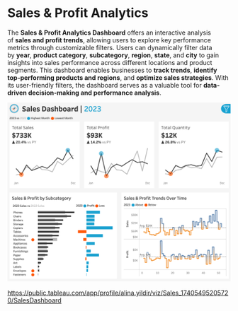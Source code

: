 # Sales & Profit Analytics

The **Sales & Profit Analytics Dashboard** offers an interactive analysis of **sales and profit trends**, allowing users to explore key performance metrics through customizable filters. Users can dynamically filter data by **year**, **product category**, **subcategory**, **region**, **state**, and **city** to gain insights into sales performance across different locations and product segments. This dashboard enables businesses to **track trends**, **identify top-performing products and regions**, and **optimize sales strategies**. With its user-friendly filters, the dashboard serves as a valuable tool for **data-driven decision-making and performance analysis**.

![Sales Dashboard](https://github.com/yildiramdsa/sales/blob/main/sales_dashboard.png)

https://public.tableau.com/app/profile/alina.yildir/viz/Sales_17405495205720/SalesDashboard
